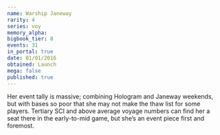 ```yaml
---
name: Warship Janeway
rarity: 4
series: voy
memory_alpha:
bigbook_tier: 8
events: 31
in_portal: true
date: 01/01/2016
obtained: Launch
mega: false
published: true
---
```


Her event tally is massive; combining Hologram and Janeway weekends, but with bases so poor that she may not make the thaw list for some players. Tertiary SCI and above average voyage numbers can find her a seat there in the early-to-mid game, but she’s an event piece first and foremost.
